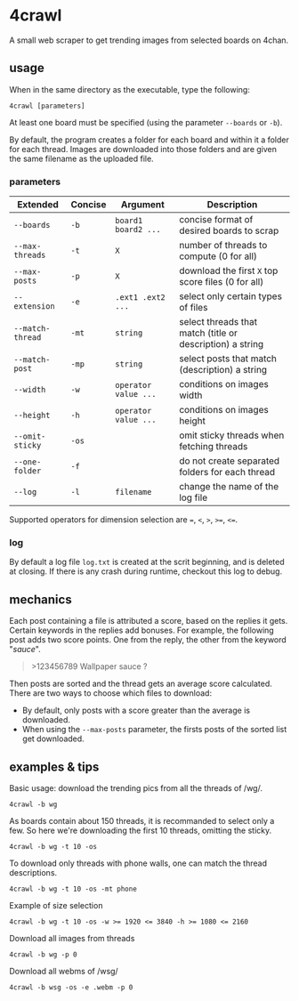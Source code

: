 # 4crawl

A small web scraper to get trending images from selected boards on 4chan.

## usage

When in the same directory as the executable, type the following:

    4crawl [parameters]

At least one board must be specified (using the parameter `--boards` or `-b`).

By default, the program creates a folder for each board and within it a folder for each thread.
Images are downloaded into those folders and are given the same filename as the uploaded file.

### parameters

Extended | Concise | Argument | Description
------------------ | ----------------- | -------- | -----------
`--boards` | `-b` | `board1 board2 ...` | concise format of desired boards to scrap
`--max-threads` | `-t` | `X` | number of threads to compute (0 for all)
`--max-posts` | `-p` | `X` | download the first `X` top score files (0 for all)
`--extension` | `-e` | `.ext1 .ext2 ...` | select only certain types of files
`--match-thread` | `-mt` | `string` | select threads that match (title or description) a string
`--match-post` | `-mp` | `string` | select posts that match (description) a string
`--width` | `-w` | `operator value ...` | conditions on images width
`--height` | `-h` | `operator value ...` | conditions on images height
`--omit-sticky` | `-os` | | omit sticky threads when fetching threads
`--one-folder` | `-f` | | do not create separated folders for each thread
`--log` | `-l` | `filename` | change the name of the log file

Supported operators for dimension selection are `=`, `<`, `>`, `>=`, `<=`.

### log

By default a log file `log.txt` is created at the scrit beginning, and is deleted at closing.
If there is any crash during runtime, checkout this log to debug.

## mechanics

Each post containing a file is attributed a score, based on the replies it gets.
Certain keywords in the replies add bonuses. For example, the following post adds two score points.
One from the reply, the other from the keyword "_sauce_".
> \>123456789
> Wallpaper sauce ?

Then posts are sorted and the thread gets an average score calculated.
There are two ways to choose which files to download:
 * By default, only posts with a score greater than the average is downloaded.
 * When using the `--max-posts` parameter, the firsts posts of the sorted list get downloaded.

## examples & tips

Basic usage: download the trending pics from all the threads of /wg/.

    4crawl -b wg

As boards contain about 150 threads, it is recommanded to select only a few.
So here we're downloading the first 10 threads, omitting the sticky.

    4crawl -b wg -t 10 -os

To download only threads with phone walls, one can match the thread descriptions.

    4crawl -b wg -t 10 -os -mt phone

Example of size selection

    4crawl -b wg -t 10 -os -w >= 1920 <= 3840 -h >= 1080 <= 2160

Download all images from threads

    4crawl -b wg -p 0

Download all webms of /wsg/

    4crawl -b wsg -os -e .webm -p 0
